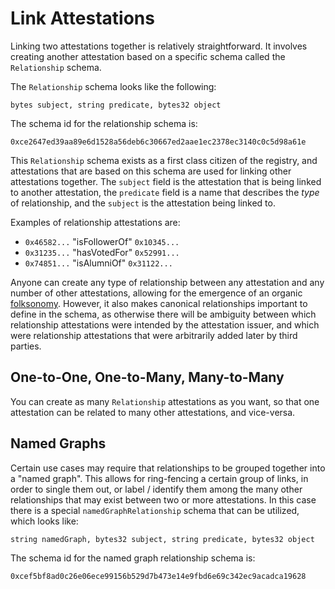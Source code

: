 # Link Attestations

Linking two attestations together is relatively straightforward.  It involves creating another attestation based on a specific schema called the  `Relationship` schema.

The `Relationship` schema looks like the following:

`bytes subject, string predicate, bytes32 object`

The schema id for the relationship schema is:

`0xce2647ed39aa89e6d1528a56deb6c30667ed2aae1ec2378ec3140c0c5d98a61e`

This `Relationship` schema exists as a first class citizen of the registry, and attestations that are based on this schema are used for linking other attestations together.  The `subject` field is the attestation that is being linked to another attestation, the `predicate` field is a name that describes the _type_ of relationship, and the `subject` is the attestation being linked to.

Examples of relationship attestations are:

* `0x46582...` "isFollowerOf" `0x10345...`
* `0x31235...` "hasVotedFor" `0x52991...`
* `0x74851...` "isAlumniOf" `0x31122...`

Anyone can create any type of relationship between any attestation and any number of other attestations, allowing for the emergence of an organic [folksonomy](https://en.wikipedia.org/wiki/Folksonomy).  However, it also makes canonical relationships important to define in the schema, as otherwise there will be ambiguity between which relationship attestations were intended by the attestation issuer, and which were relationship attestations that were arbitrarily added later by third parties.

## One-to-One, One-to-Many, Many-to-Many

You can create as many `Relationship` attestations as you want, so that one attestation can be related to many other attestations, and vice-versa.

## Named Graphs

Certain use cases may require that relationships to be grouped together into a "named graph".  This allows for ring-fencing a certain group of links, in order to single them out, or label / identify them among the many other relationships that may exist between two or more attestations.  In this case there is a special `namedGraphRelationship` schema that can be utilized, which looks like:

`string namedGraph, bytes32 subject, string predicate, bytes32 object`

The schema id for the named graph relationship schema is:

`0xcef5bf8ad0c26e06ece99156b529d7b473e14e9fbd6e69c342ec9acadca19628`
